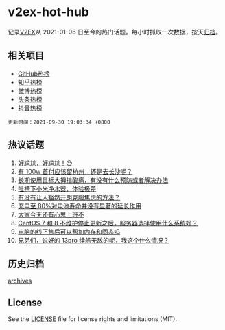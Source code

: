 # v2ex-hot-hub

 记录[V2EX](https://www.v2ex.com/)从 2021-01-06 日至今的热门话题。每小时抓取一次数据，按天[归档](archives)。
 
 ## 相关项目

- [GitHub热榜](https://github.com/snaildev/github-hot-hub)
- [知乎热榜](https://github.com/snaildev/zhihu-hot-hub)
- [微博热榜](https://github.com/snaildev/weibo-hot-hub)
- [头条热榜](https://github.com/snaildev/toutiao-hot-hub)
- [抖音热榜](https://github.com/snaildev/douyin-hot-hub)


 `更新时间：2021-09-30 19:03:34 +0800`

## 热议话题

1. [好尴尬，好尴尬！😑](https://www.v2ex.com/t/805343)
1. [有 100w 首付应该留杭州，还是去长沙呢？](https://www.v2ex.com/t/805353)
1. [长期使用鼠标大拇指酸痛，有没有什么预防或者解决办法](https://www.v2ex.com/t/805297)
1. [吐槽下小米净水器，体验极差](https://www.v2ex.com/t/805299)
1. [有没有让人豁然开朗克服焦虑的方法？](https://www.v2ex.com/t/805311)
1. [充电至 80%对电池寿命并没有显著的延长作用](https://www.v2ex.com/t/805279)
1. [大家今天还有心思上班不](https://www.v2ex.com/t/805324)
1. [CentOS 7 和 8 不维护停止更新之后，服务器选择使用什么系统好？](https://www.v2ex.com/t/805300)
1. [电脑的线下售后可以帮加内存和固态吗](https://www.v2ex.com/t/805258)
1. [兄弟们，说好的 13pro 续航无敌的呢，我这个什么情况？](https://www.v2ex.com/t/805255)

## 历史归档

[archives](archives)

## License

See the [LICENSE](LICENSE) file for license rights and limitations (MIT).
